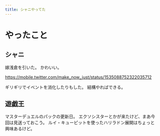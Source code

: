 ```yaml
---
title: シャニやってた
---
```


# やったこと

## シャニ

嫁浅倉を引いた。
かわいい。

<https://mobile.twitter.com/make_now_just/status/1535088752322035712>

ギリギリでイベントを消化したりもした。
結構やればできる。

## 遊戯王

マスターデュエルのパックの更新日。
エクソシスターとかが来たけど、まあ今回は見送っておこう。
ルイ・キューピットを使ったハリラドン展開はちょっと興味あるけど。
